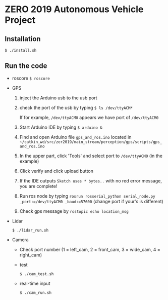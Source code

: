 # ZERO 2019 Autonomous Vehicle Project

## Installation
 `$ ./install.sh`



## Run the code
* roscore
  `$ roscore`



* GPS

  1. inject the Arduino usb to the usb port

  2. check the port of the usb by typing  `$ ls /dev/ttyACM*`

     If for example, `/dev/ttyACM0` appears we have port of `/dev/ttyACM0`

  3. Start Arduino IDE by typing `$ arduino &`

  4. Find and open Arduino file `gps_and_ros.ino` located in `~/catkin_wd/src/zer2019/main_stream/perception/gps/scripts/gps_and_ros.ino`

  5. In the upper part, click 'Tools' and select port to `/dev/ttyACM0` (in the example)
  
  6. Click verify and click upload button
  
  7. If the IDE outputs `Sketch uses * bytes..` with no red error message, you are complete!
  
  8. Run ros node by typing `rosrun rosserial_python serial_node.py _port:=/dev/ttyACM0 _baud:=57600` (change port if your's is different)
  
  9. Check gps message by `rostopic echo location_msg`
  
     
  
* Lidar

  `$ ./lidar_run.sh`



* Camera

  * Check port number (1 = left_cam, 2 = front_cam, 3 = wide_cam, 4 = right_cam)

  * test

    `$ ./cam_test.sh`

  * real-time input

    `$ ./cam_run.sh`

  

